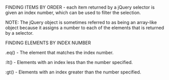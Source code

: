 FINDING ITEMS BY ORDER - each item returned by a jQuery selector is given an index number, which can be used to filter the selection.


NOTE: The jQuery object is sometimes referred to as being an array-like object because it assigns a number to each of the elements that is returned by a selector.


FINDING ELEMENTS BY INDEX NUMBER

.eq() - The element that matches the index number.

:lt() - Elements with an index less than the number specified.

:gt() - Elements with an index greater than the number specified.

